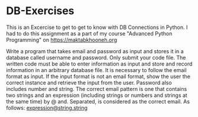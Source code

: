 # DB-Exercises
This is an Excercise to get to get to know with DB Connections in Python. I had to do this assignment as a part of my course "Advanced Python Programming" on https://maktabkhooneh.org


Write a program that takes email and password as input and stores it in a database called username and password. Only submit your code file. The written code must be able to enter information as input and store and record information in an arbitrary database file.
It is necessary to follow the email format as input. If the input format is not an email format, show the user the correct instance and retrieve the input from the user. Password also includes number and string.
The correct email pattern is one that contains two strings and an expression (including strings or numbers and strings at the same time) by @ and. Separated, is considered as the correct email. As follows:
expression@string.string
